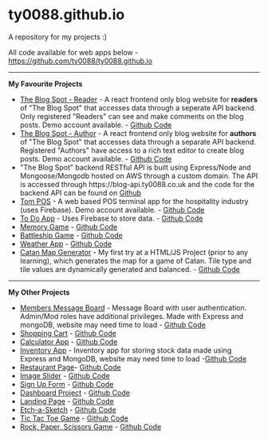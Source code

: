 # ty0088.github.io

A repository for my projects :)

All code available for web apps below - https://github.com/ty0088/ty0088.github.io

<hr>

<strong>My Favourite Projects</strong>

<ul>
  
  <li><a href="https://ty0088.github.io/blog_reader">The Blog Spot - Reader</a> - A react frontend only blog website for <strong>readers</strong> of "The Blog Spot" that accesses data through a seperate API backend. Only registered "Readers" can see and make comments on the blog posts. Demo account available. - <a href="https://github.com/ty0088/ty0088.github.io/tree/main/blog_reader">Github Code</a></li>

  <li><a href="https://ty0088.github.io/blog_author">The Blog Spot - Author</a> - A react frontend only blog website for <strong>authors</strong> of "The Blog Spot" that accesses data through a separate API backend. Registered "Authors" have access to a rich text editor to create blog posts. Demo account available. - <a href="https://github.com/ty0088/ty0088.github.io/tree/main/blog_author">Github Code</a></li>

  <li>"The Blog Spot" backend RESTful API is built using Express/Node and Mongoose/Mongodb hosted on AWS through a custom domain. The API is accessed through https://blog-api.ty0088.co.uk and the code for the backend API can be found on <a href="https://github.com/ty0088/ty0088.github.io/tree/main/blog_api">Github</a></li>
  
  <li><a href="https://ty0088.github.io/tom-pos/">Tom POS</a> - A web based POS terminal app for the hospitality industry (uses Firebase). Demo account available.  - <a href="https://github.com/ty0088/ty0088.github.io/tree/main/tom-pos">Github Code</a></li>
      
  <li><a href="https://top-to-do-d45c1.web.app/">To Do App</a> - Uses Firebase to store data. - <a href="https://github.com/ty0088/ty0088.github.io/tree/main/todo-Firebase">Github Code</a></li>
  
  <li><a href="https://ty0088.github.io/memory_game/">Memory Game</a> - <a href="https://github.com/ty0088/ty0088.github.io/tree/main/memory_game">Github Code</a></li>

  <li><a href="https://ty0088.github.io/battleship/">Battleship Game</a> - <a href="https://github.com/ty0088/ty0088.github.io/tree/main/battleship">Github Code</a></li>
   
  <li><a href="https://ty0088.github.io/weather_app/">Weather App</a> - <a href="https://github.com/ty0088/ty0088.github.io/tree/main/weather_app">Github Code</a></li>
   
  <li><a href="https://ty0088.github.io/catan_map_generator">Catan Map Generator</a> - My first try at a HTML/JS Project (prior to any learning), which generates the map for a game of Catan. Tile type and tile values are dynamically generated and balanced. - <a href="https://github.com/ty0088/ty0088.github.io/tree/main/catan_map_generator">Github Code</a></li>

</ul>

<hr>

<strong>My Other Projects</strong>

<ul>

  <li><a href="https://members-message-board.ty0088.repl.co/">Members Message Board</a> - Message Board with user authentication. Admin/Mod roles have additional privileges. Made with Express and mongoDB, website may need time to load - <a href="https://github.com/ty0088/ty0088.github.io/tree/main/members_message_board">Github Code</a></li>

  <li><a href="https://ty0088.github.io/shopping_cart/">Shopping Cart</a> - <a href="https://github.com/ty0088/ty0088.github.io/tree/main/shopping_cart">Github Code</a></li>

  <li><a href="https://ty0088.github.io/calculator/">Calculator App</a> - <a href="https://github.com/ty0088/ty0088.github.io/tree/main/calculator">Github Code</a></li>
   
 <li><a href="https://Inventory-App.ty0088.repl.co">Inventory App</a> - Inventory app for storing stock data made using Express and MongoDB, website may need time to load -<a href="https://github.com/ty0088/ty0088.github.io/tree/main/inventory_app">Github Code</a></li>
   
  <li><a href="https://ty0088.github.io/restaurant_page/">Restaurant Page</a>- <a href="https://github.com/ty0088/ty0088.github.io/tree/main/restaurant_page">Github Code</a></li>

 <li><a href="https://ty0088.github.io/image_slider/">Image Slider</a> - <a href="https://github.com/ty0088/ty0088.github.io/tree/main/image_slider">Github Code</a></li>

  <li><a href="https://ty0088.github.io/sign_up_form/">Sign Up Form</a> - <a href="https://github.com/ty0088/ty0088.github.io/tree/main/sign_up_form">Github Code</a></li>

  <li><a href="https://ty0088.github.io/dashboard_project/">Dashboard Project</a> - <a href="https://github.com/ty0088/ty0088.github.io/tree/main/dashboard_project">Github Code</a></li>

  <li><a href="https://ty0088.github.io/landing_page/">Landing Page</a> - <a href="https://github.com/ty0088/ty0088.github.io/tree/main/landing_page">Github Code</a></li>
  
  <li><a href="https://ty0088.github.io/etch-a-sketch/">Etch-a-Sketch</a> - <a href="https://github.com/ty0088/ty0088.github.io/tree/main/etch-a-sketch">Github Code</a></li>
  
  <li><a href="https://ty0088.github.io/tic_tac_toe/">Tic Tac Toe Game</a> - <a href="https://github.com/ty0088/ty0088.github.io/tree/main/tic_tac_toe">Github Code</a></li>

  <li><a href="https://ty0088.github.io/rock_paper_scissors/">Rock, Paper, Scissors Game</a> - <a href="https://github.com/ty0088/ty0088.github.io/tree/main/rock_paper_scissors">Github Code</a></li>
  
</ul>
